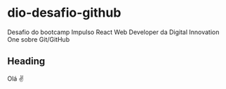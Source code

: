 # dio-desafio-github
Desafio do bootcamp Impulso React Web Developer da Digital Innovation One sobre Git/GitHub

## Heading
Olá ✌

